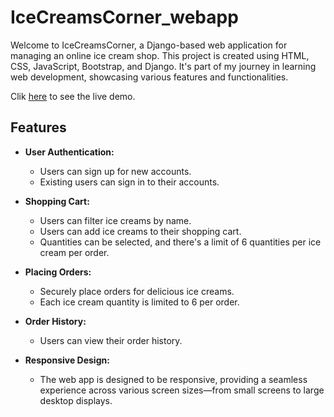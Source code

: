 # IceCreamsCorner_webapp

Welcome to IceCreamsCorner, a Django-based web application for managing an online ice cream shop. This project is created using HTML, CSS, JavaScript, Bootstrap, and Django. It's part of my journey in learning web development, showcasing various features and functionalities.

Clik [here](https://anuj459.pythonanywhere.com/) to see the live demo.

## Features

- **User Authentication:**
  - Users can sign up for new accounts.
  - Existing users can sign in to their accounts.

- **Shopping Cart:**
  - Users can filter ice creams by name.
  - Users can add ice creams to their shopping cart.
  - Quantities can be selected, and there's a limit of 6 quantities per ice cream per order.

- **Placing Orders:**
  - Securely place orders for delicious ice creams.
  - Each ice cream quantity is limited to 6 per order.

- **Order History:**
  - Users can view their order history.

- **Responsive Design:**
  - The web app is designed to be responsive, providing a seamless experience across various screen sizes—from small screens to large desktop displays.

